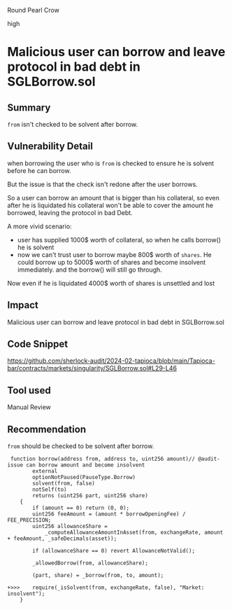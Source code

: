 Round Pearl Crow

high

# Malicious user can borrow and leave protocol in bad debt in SGLBorrow.sol

## Summary
`from` isn't checked to be solvent after borrow.
## Vulnerability Detail
when borrowing the user who is `from` is checked to ensure he is solvent  before he can borrow.

But the issue is that the check isn't redone after the user borrows. 

So a user can borrow an amount that is bigger than his collateral, so even after he is liquidated his collateral won't be able to cover the amount he borrowed, leaving the protocol in bad Debt.

A more vivid scenario:
- user has supplied 1000$ worth of collateral, so when he calls borrow() he is solvent 
- now we can't trust user to borrow maybe 800$ worth of `shares`.  He could borrow up to 5000$ worth of shares and become insolvent immediately. and the borrow() will still go through. 

Now even if he is liquidated 4000$ worth of shares is  unsettled and lost
## Impact
 Malicious user can borrow and leave protocol in bad debt in SGLBorrow.sol
## Code Snippet
https://github.com/sherlock-audit/2024-02-tapioca/blob/main/Tapioca-bar/contracts/markets/singularity/SGLBorrow.sol#L29-L46
## Tool used

Manual Review

## Recommendation

`from` should be checked to be solvent after borrow.
```solidity
 function borrow(address from, address to, uint256 amount)// @audit-issue can borrow amount and become insolvent 
        external
        optionNotPaused(PauseType.Borrow)
        solvent(from, false)
        notSelf(to)
        returns (uint256 part, uint256 share)
    {
        if (amount == 0) return (0, 0);
        uint256 feeAmount = (amount * borrowOpeningFee) / FEE_PRECISION;
        uint256 allowanceShare =
            _computeAllowanceAmountInAsset(from, exchangeRate, amount + feeAmount, _safeDecimals(asset));

        if (allowanceShare == 0) revert AllowanceNotValid();

        _allowedBorrow(from, allowanceShare);

        (part, share) = _borrow(from, to, amount);

+>>>    require(_isSolvent(from, exchangeRate, false), "Market: insolvent");
    }
```